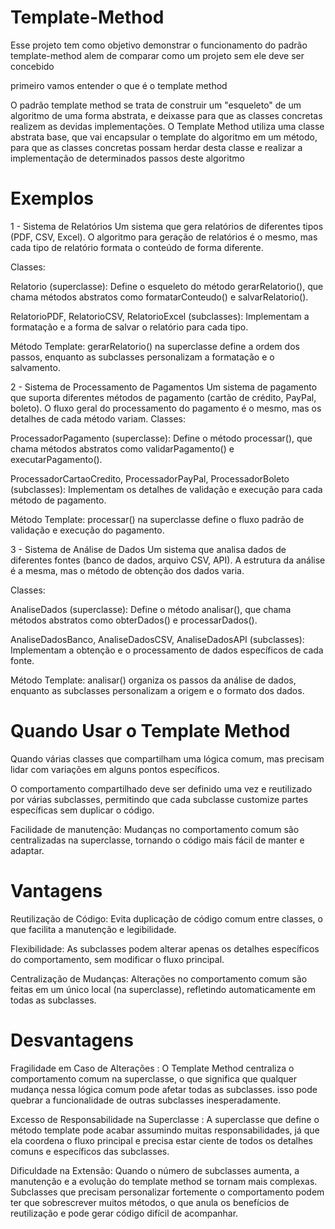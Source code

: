 # Template-Method

Esse projeto tem como objetivo demonstrar o funcionamento do padrão template-method alem de comparar como um projeto sem ele deve ser concebido

primeiro vamos entender o que é o template method

O padrão template method  se trata de construir um "esqueleto" de um algoritmo de uma forma abstrata, e deixasse para que as classes concretas realizem as devidas implementações. O Template Method utiliza uma classe abstrata base, que vai encapsular o template do algoritmo em um método, para que as classes concretas possam herdar desta classe e realizar a implementação de determinados passos deste algoritmo

# Exemplos

1 - Sistema de Relatórios
Um sistema que gera relatórios de diferentes tipos (PDF, CSV, Excel). O algoritmo para geração de relatórios é o mesmo, mas cada tipo de relatório formata o conteúdo de forma diferente.

Classes:

Relatorio (superclasse): Define o esqueleto do método gerarRelatorio(), que chama métodos abstratos como formatarConteudo() e salvarRelatorio().

RelatorioPDF, RelatorioCSV, RelatorioExcel (subclasses): Implementam a formatação e a forma de salvar o relatório para cada tipo.

Método Template: gerarRelatorio() na superclasse define a ordem dos passos, enquanto as subclasses personalizam a formatação e o salvamento.


2 - Sistema de Processamento de Pagamentos
Um sistema de pagamento que suporta diferentes métodos de pagamento (cartão de crédito, PayPal, boleto). O fluxo geral do processamento do pagamento é o mesmo, mas os detalhes de cada método variam.
Classes:

ProcessadorPagamento (superclasse): Define o método processar(), que chama métodos abstratos como validarPagamento() e executarPagamento().

ProcessadorCartaoCredito, ProcessadorPayPal, ProcessadorBoleto (subclasses): Implementam os detalhes de validação e execução para cada método de pagamento.

Método Template: processar() na superclasse define o fluxo padrão de validação e execução do pagamento.


3 - Sistema de Análise de Dados
Um sistema que analisa dados de diferentes fontes (banco de dados, arquivo CSV, API). A estrutura da análise é a mesma, mas o método de obtenção dos dados varia.

Classes:

AnaliseDados (superclasse): Define o método analisar(), que chama métodos abstratos como obterDados() e processarDados().

AnaliseDadosBanco, AnaliseDadosCSV, AnaliseDadosAPI (subclasses): Implementam a obtenção e o processamento de dados específicos de cada fonte.

Método Template: analisar() organiza os passos da análise de dados, enquanto as subclasses personalizam a origem e o formato dos dados.


# Quando Usar o Template Method


Quando várias classes que compartilham uma lógica comum, mas precisam lidar com variações em alguns pontos específicos.

O comportamento compartilhado deve ser definido uma vez e reutilizado por várias subclasses, permitindo que cada subclasse customize partes específicas sem duplicar o código.

Facilidade de manutenção: Mudanças no comportamento comum são centralizadas na superclasse, tornando o código mais fácil de manter e adaptar.


# Vantagens

Reutilização de Código: Evita duplicação de código comum entre classes, o que facilita a manutenção e legibilidade.

Flexibilidade: As subclasses podem alterar apenas os detalhes específicos do comportamento, sem modificar o fluxo principal.

Centralização de Mudanças: Alterações no comportamento comum são feitas em um único local (na superclasse), refletindo automaticamente em todas as subclasses.


# Desvantagens

Fragilidade em Caso de Alterações : O Template Method centraliza o comportamento comum na superclasse, o que significa que qualquer mudança nessa lógica comum pode afetar todas as subclasses. isso pode quebrar a funcionalidade de outras subclasses inesperadamente.

Excesso de Responsabilidade na Superclasse : A superclasse que define o método template pode acabar assumindo muitas responsabilidades, já que ela coordena o fluxo principal e precisa estar ciente de todos os detalhes comuns e específicos das subclasses.

Dificuldade na Extensão: Quando o número de subclasses aumenta, a manutenção e a evolução do template method se tornam mais complexas. Subclasses que precisam personalizar fortemente o comportamento podem ter que sobrescrever muitos métodos, o que anula os benefícios de reutilização e pode gerar código difícil de acompanhar.


